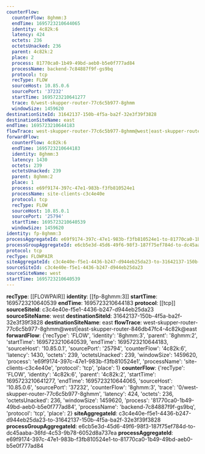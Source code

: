 ```yaml
---
counterFlow:
  counterFlow: 8ghmm:3
  endTime: 1695723210644065
  identity: 4c82k:6
  latency: 424
  octets: 236
  octetsUnacked: 236
  parent: 4c82k:2
  place: 2
  process: 81770ca0-1b49-49bd-aeb0-b5e0f777ad84
  processName: backend-7c84887f9f-gs9bq
  protocol: tcp
  recType: FLOW
  sourceHost: 10.85.0.6
  sourcePort: '37232'
  startTime: 1695723210641277
  trace: 0/west-skupper-router-77c6c5b977-8ghmm
  windowSize: 1459620
destinationSiteId: 31642137-150b-4f5a-ba2f-32e3f39f3828
destinationSiteName: east
endTime: 1695723210644183
flowTrace: west-skupper-router-77c6c5b977-8ghmm@west|east-skupper-router-846db47fc4-4c82k@east
forwardFlow:
  counterFlow: 4c82k:6
  endTime: 1695723210644183
  identity: 8ghmm:3
  latency: 1430
  octets: 239
  octetsUnacked: 239
  parent: 8ghmm:2
  place: 1
  process: e69f9174-397c-47e1-983b-f3fb810524e1
  processName: site-clients-c3c4e40e
  protocol: tcp
  recType: FLOW
  sourceHost: 10.85.0.1
  sourcePort: '25794'
  startTime: 1695723210640539
  windowSize: 1459620
identity: fp-8ghmm:3
processAggregateId: e69f9174-397c-47e1-983b-f3fb810524e1-to-81770ca0-1b49-49bd-aeb0-b5e0f777ad84
processGroupAggregateId: e6cb5e3d-45d6-49f6-98f3-187f75ef784d-to-dc45aaba-36fd-4c53-9b78-6052d8a737ea
protocol: tcp
recType: FLOWPAIR
siteAggregateId: c3c4e40e-f5e1-4436-b247-d944eb25da23-to-31642137-150b-4f5a-ba2f-32e3f39f3828
sourceSiteId: c3c4e40e-f5e1-4436-b247-d944eb25da23
sourceSiteName: west
startTime: 1695723210640539
---
```

**recType**: [[FLOWPAIR]]
**identity**: [[fp-8ghmm:3]]
**startTime**: 1695723210640539
**endTime**: 1695723210644183
**protocol**: [[tcp]]
**sourceSiteId**: c3c4e40e-f5e1-4436-b247-d944eb25da23
**sourceSiteName**: west
**destinationSiteId**: 31642137-150b-4f5a-ba2f-32e3f39f3828
**destinationSiteName**: east
**flowTrace**: west-skupper-router-77c6c5b977-8ghmm@west|east-skupper-router-846db47fc4-4c82k@east
**forwardFlow**: {'recType': 'FLOW', 'identity': '8ghmm:3', 'parent': '8ghmm:2', 'startTime': 1695723210640539, 'endTime': 1695723210644183, 'sourceHost': '10.85.0.1', 'sourcePort': '25794', 'counterFlow': '4c82k:6', 'latency': 1430, 'octets': 239, 'octetsUnacked': 239, 'windowSize': 1459620, 'process': 'e69f9174-397c-47e1-983b-f3fb810524e1', 'processName': 'site-clients-c3c4e40e', 'protocol': 'tcp', 'place': 1}
**counterFlow**: {'recType': 'FLOW', 'identity': '4c82k:6', 'parent': '4c82k:2', 'startTime': 1695723210641277, 'endTime': 1695723210644065, 'sourceHost': '10.85.0.6', 'sourcePort': '37232', 'counterFlow': '8ghmm:3', 'trace': '0/west-skupper-router-77c6c5b977-8ghmm', 'latency': 424, 'octets': 236, 'octetsUnacked': 236, 'windowSize': 1459620, 'process': '81770ca0-1b49-49bd-aeb0-b5e0f777ad84', 'processName': 'backend-7c84887f9f-gs9bq', 'protocol': 'tcp', 'place': 2}
**siteAggregateId**: c3c4e40e-f5e1-4436-b247-d944eb25da23-to-31642137-150b-4f5a-ba2f-32e3f39f3828
**processGroupAggregateId**: e6cb5e3d-45d6-49f6-98f3-187f75ef784d-to-dc45aaba-36fd-4c53-9b78-6052d8a737ea
**processAggregateId**: e69f9174-397c-47e1-983b-f3fb810524e1-to-81770ca0-1b49-49bd-aeb0-b5e0f777ad84